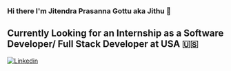 ### Hi there I'm Jitendra Prasanna Gottu aka Jithu 👋
## Currently Looking for an Internship as a Software Developer/ Full Stack Developer at USA 🇺🇸

[![Linkedin](https://img.shields.io/badge/-LinkedIn-blue?style=flat&logo=Linkedin&logoColor=white)](https://www.linkedin.com/in/jgottu)

<!--
**jithu741/jithu741** is a ✨ _special_ ✨ repository because its `README.md` (this file) appears on your GitHub profile.

Here are some ideas to get you started:

- 🔭 I’m currently working on ...
- 🌱 I’m currently learning ...
- 👯 I’m looking to collaborate on ...
- 🤔 I’m looking for help with ...
- 💬 Ask me about ...
- 📫 How to reach me: ...
- 😄 Pronouns: ...
- ⚡ Fun fact: ...
-->

